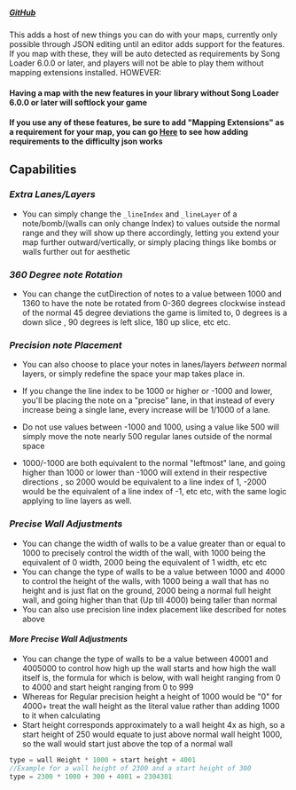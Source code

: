 ##### [GitHub](https://github.com/Kylemc1413/MappingExtensions)
This adds a host of new things you can do with your maps, currently only possible through JSON editing until an editor adds support for the features. If you map with these, they will be auto detected as requirements by Song Loader 6.0.0 or later, and players will not be able to play them without mapping extensions installed. HOWEVER:

#### Having a map with the new features in your library without Song Loader 6.0.0 or later will softlock your game

#### If you use any of these features, be sure to add "Mapping Extensions" as a requirement for your map, you can go [Here](https://github.com/Kylemc1413/BeatSaberSongLoader/blob/master/README.md#difficulty-json-additional-fields-ie-expertjson--etc) to see how adding requirements to the difficulty json works
## Capabilities
### _Extra Lanes/Layers_
- You can simply change the `_lineIndex`  and `_lineLayer` of a note/bomb/(walls can only change Index) to values outside the normal range and they will show up there accordingly, letting you extend your map further outward/vertically, or simply placing things like bombs or walls further out for aesthetic

### _360 Degree note Rotation_
- You can change the cutDirection of notes to a value between 1000 and 1360 to have the note be rotated from 0-360 degrees clockwise instead of the normal 45 degree deviations the game is limited to, 0 degrees is a down slice , 90 degrees is left slice, 180 up slice,  etc etc.

### _Precision note Placement_
- You can also choose to place your notes in lanes/layers *between* normal layers, or simply redefine the space your map takes place in.

- If you change the line index to be 1000 or higher or -1000 and lower, you'll be placing the note on a "precise" lane, in that instead of every increase being a single lane, every increase will be 1/1000 of a lane.

- Do not use values between -1000 and 1000, using a value like 500 will simply move the note nearly 500 regular lanes outside of the normal space

- 1000/-1000 are both equivalent to the normal "leftmost" lane, and going higher than 1000 or lower than -1000 will extend in their respective directions , so 2000 would be equivalent to a line index of 1, -2000 would be the equivalent of a line index of -1, etc etc, with the same logic applying to line layers as well. 

### _Precise Wall Adjustments_
- You can change the width of walls to be a value greater than or equal to 1000 to precisely control the width of the wall, with 1000 being the equivalent of 0 width, 2000 being the equivalent of 1 width, etc etc
- You can change the type of walls to be a value between 1000 and 4000 to control the height of the walls, with 1000 being a wall that has no height and is just flat on the ground, 2000 being a normal full height wall, and going higher than that (Up till 4000) being taller than normal
- You can also use precision line index placement like described for notes above
#### _More Precise Wall Adjustments_
- You can change the type of walls to be a value between 40001 and 4005000 to control how high up the wall starts and how high the wall itself is, the formula for which is below, with wall height ranging from 0 to 4000 and start height ranging from 0 to 999
- Whereas for Regular precision height a height of 1000 would be "0" for 4000+ treat the wall height as the literal value rather than adding 1000 to it when calculating
- Start height corresponds approximately to a wall height 4x as high, so a start height of 250 would equate to just above normal wall height 1000, so the wall would start just above the top of a normal wall
```cs
type = wall Height * 1000 + start height + 4001
//Example for a wall height of 2300 and a start height of 300
type = 2300 * 1000 + 300 + 4001 = 2304301
```

